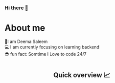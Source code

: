 ### Hi there 👋

<!--
**dee2323/dee2323** is a ✨ _special_ ✨ repository because its `README.md` (this file) appears on your GitHub profile.

Here are some ideas to get you started:

- 🔭 I’m currently working on ...
- 🌱 I’m currently learning ...
- 👯 I’m looking to collaborate on ...
- 🤔 I’m looking for help with ...
- 💬 Ask me about ...
- 📫 How to reach me: ...
- 😄 Pronouns: ...
- ⚡ Fun fact: ...
-->
<h1>About me</h1>
👋I am Deema Saleem<br/>
💻 I am currently focusing on learning backend <br/>
😎 fun fact: Somtime I Love to code 24/7<br/>
<br/>
<h2 align="center">Quick overview 📈</h2><br/><br/>
<p align ="center"></p>

<p align ="center">

</p>
